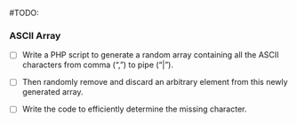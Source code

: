 #TODO:
### **ASCII Array**
- [ ] Write a PHP script to generate a random array containing all the ASCII characters from comma (“,”) to
  pipe (“|”).
- [ ] Then randomly remove and discard an arbitrary element from this newly generated array.
- [ ] Write the code to efficiently determine the missing character.


   
